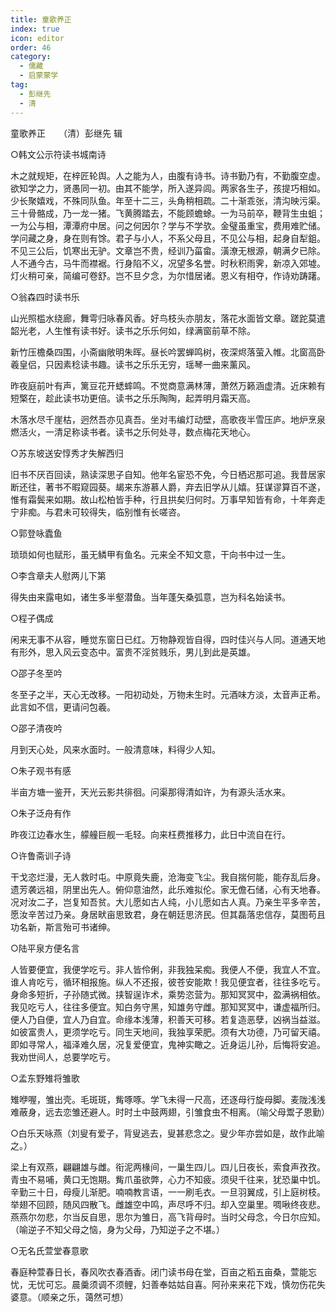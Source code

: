 ```yaml
---
title: 童歌养正
index: true
icon: editor
order: 46
category:
  - 儒藏
  - 启蒙蒙学
tag:
  - 彭继先
  - 清
---
```


童歌养正　　（清）彭继先 辑  

○韩文公示符读书城南诗  

木之就规矩，在梓匠轮舆。人之能为人，由腹有诗书。诗书勤乃有，不勤腹空虚。欲知学之力，贤愚同一初。由其不能学，所入遂异闾。两家各生子，孩提巧相如。少长聚嬉戏，不殊同队鱼。年至十二三，头角稍相疏。二十渐乖张，清沟映污渠。三十骨骼成，乃一龙一猪。飞黄腾踏去，不能顾蟾蜍。一为马前卒，鞭背生虫蛆；一为公与相，潭潭府中居。问之何因尔？学与不学欤。金璧虽重宝，费用难贮储。学问藏之身，身在则有馀。君子与小人，不系父母且，不见公与相，起身自犁鉏。不见三公后，饥寒出无驴。文章岂不贵，经训乃菑畲。潢潦无根源，朝满夕已除。人不通今古，马牛而襟裾。行身陷不义，况望多名誉。时秋积雨霁，新凉入郊墟。灯火稍可亲，简编可卷舒。岂不旦夕念，为尔惜居诸。恩义有相夺，作诗劝踌躇。  

○翁森四时读书乐  

山光照槛水绕廊，舞雩归咏春风香。好鸟枝头亦朋友，落花水面皆文章。蹉跎莫遣韶光老，人生惟有读书好。读书之乐乐何如，绿满窗前草不除。  

新竹压檐桑四围，小斋幽敞明朱晖。昼长吟罢蝉鸣树，夜深烬落萤入帷。北窗高卧羲皇侣，只因素稔读书趣。读书之乐乐无穷，瑶琴一曲来薰风。  

昨夜庭前叶有声，篱豆花开蟋蟀鸣。不觉商意满林薄，萧然万籁涵虚清。近床赖有短檠在，趁此读书功更倍。读书之乐乐陶陶，起弄明月霜天高。  

木落水尽千崖枯，迥然吾亦见真吾。坐对韦编灯动壁，高歌夜半雪压庐。地炉烹泉燃活火，一清足称读书者。读书之乐何处寻，数点梅花天地心。  

○苏东坡送安惇秀才失解西归  

旧书不厌百回读，熟读深思子自知。他年名宦恐不免，今日栖迟那可追。我昔居家断还往，著书不暇窥园葵。朅来东游慕人爵，弃去旧学从儿嬉。狂谋谬算百不遂，惟有霜鬓来如期。故山松柏皆手种，行且拱矣归何时。万事早知皆有命，十年奔走宁非痴。与君未可较得失，临别惟有长嗟咨。  

○郭登咏蠹鱼  

琐琐如何也赋形，虽无鳞甲有鱼名。元来全不知文意，干向书中过一生。  

○李含章夫人慰两儿下第  

得失由来露电如，诸生多半壑潜鱼。当年蓬矢桑弧意，岂为科名始读书。  

○程子偶成  

闲来无事不从容，睡觉东窗日已红。万物静观皆自得，四时佳兴与人同。道通天地有形外，思入风云变态中。富贵不淫贫贱乐，男儿到此是英雄。  

○邵子冬至吟  

冬至子之半，天心无改移。一阳初动处，万物未生时。元酒味方淡，太音声正希。此言如不信，更请问包羲。  

○邵子清夜吟  

月到天心处，风来水面时。一般清意味，料得少人知。  

○朱子观书有感  

半亩方塘一鉴开，天光云影共徘徊。问渠那得清如许，为有源头活水来。  

○朱子泛舟有作  

昨夜江边春水生，艨艟巨舰一毛轻。向来枉费推移力，此日中流自在行。  

○许鲁斋训子诗  

干戈恣烂漫，无人救时屯。中原竟失鹿，沧海变飞尘。我自揣何能，能存乱后身。遗芳袭远祖，阴里出先人。俯仰意油然，此乐难拟伦。家无儋石储，心有天地春。况对汝二子，岂复知吾贫。大儿愿如古人纯，小儿愿如古人真。乃亲生平多辛苦，愿汝辛苦过乃亲。身居畎亩思致君，身在朝廷思济民。但其磊落忠信存，莫图苟且功名新，斯言殆可书诸绅。  

○陆平泉方便名言  

人皆要便宜，我便学吃亏。非人皆伶俐，非我独呆痴。我便人不便，我宜人不宜。谁人肯吃亏，循环相报施。纵人不还报，彼苍安能欺！我见便宜者，往往多吃亏。身命多短折，子孙随式微。挟智逞诈术，乘势恣营为。那知冥冥中，盈满祸相依。我见吃亏人，往往多便宜。知白务守黑，知雄务守雌。那知冥冥中，谦虚福所归。便人乃自便，宜人乃自宜。命缘本浅薄，积善天可移。若复造恶孽，凶祸当益滋。如彼富贵人，更须学吃亏。同生天地间，我独享荣肥。须有大功德，乃可留天禧。即如寻常人，福泽难久居，况复爱便宜，鬼神实瞰之。近身运儿孙，后悔将安追。我劝世间人，总要学吃亏。  

○孟东野雉将雏歌  

雉咿喔，雏出壳。毛斑斑，觜啄啄。学飞未得一尺高，还逐母行旋母脚。麦陇浅浅难蔽身，远去恋雏还避人。时时土中鼓两翅，引雏食虫不相离。（喻父母鬻子恩勤）  

○白乐天咏燕（刘叟有爱子，背叟逃去，叟甚悲念之。叟少年亦尝如是，故作此喻之。）  

梁上有双燕，翩翩雄与雌。衔泥两椽间，一巢生四儿。四儿日夜长，索食声孜孜。青虫不易哺，黄口无饱期。觜爪虽欲弊，心力不知疲。须臾千往来，犹恐巢中饥。辛勤三十日，母瘦儿渐肥。喃喃教言语，一一刷毛衣。一旦羽翼成，引上庭树枝。举翅不回顾，随风四散飞。雌雄空中鸣，声尽呼不归。却入空巢里。啁啾终夜悲。燕燕尔勿悲，尔当反自思，思尔为雏日，高飞背母时。当时父母念，今日尔应知。（喻逆子不知父母之恼，身为父母，乃知逆子之不堪。）  

○无名氏萱堂春意歌  

春庭种萱春日长，春风吹衣春酒香。闭门读书母在堂，百亩之稻五亩桑，萱能忘忧，无忧可忘。晨羹须调不须鲤，妇善奉姑姑自喜。阿孙来来花下戏，慎勿伤花失婆意。（顺亲之乐，蔼然可想）  
